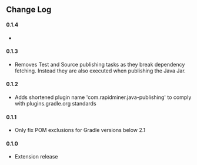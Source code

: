 ## Change Log

#### 0.1.4
* 

#### 0.1.3
* Removes Test and Source publishing tasks as they break dependency fetching. Instead they are also executed when publishing the Java Jar.

#### 0.1.2
* Adds shortened plugin name 'com.rapidminer.java-publishing' to comply with plugins.gradle.org standards

#### 0.1.1
* Only fix POM exclusions for Gradle versions below 2.1

#### 0.1.0 
* Extension release






